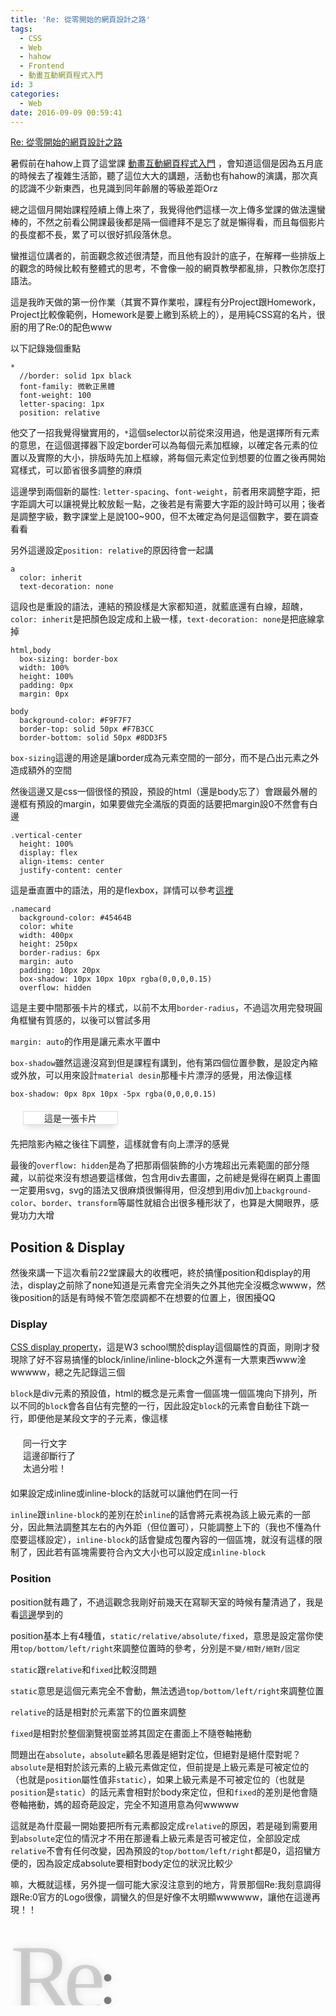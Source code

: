 ```yaml
---
title: 'Re: 從零開始的網頁設計之路'
tags:
  - CSS
  - Web
  - hahow
  - Frontend
  - 動畫互動網頁程式入門
id: 3
categories:
  - Web
date: 2016-09-09 00:59:41
---
```


[Re: 從零開始的網頁設計之路](http://codepen.io/team6612/pen/ALjJZj)

暑假前在hahow上買了這堂課 [動畫互動網頁程式入門](https://hahow.in/courses/56189df9df7b3d0b005c6639) ，會知道這個是因為五月底的時候去了複雜生活節，聽了這位大大的講題，活動也有hahow的演講，那次真的認識不少新東西，也見識到同年齡層的等級差距Orz<!--more-->

總之這個月開始課程陸續上傳上來了，我覺得他們這樣一次上傳多堂課的做法還蠻棒的，不然之前看公開課最後都是隔一個禮拜不是忘了就是懶得看，而且每個影片的長度都不長，累了可以很好抓段落休息。

蠻推這位講者的，前面觀念敘述很清楚，而且他有設計的底子，在解釋一些排版上的觀念的時候比較有整體式的思考，不會像一般的網頁教學都亂排，只教你怎麼打語法。

這是我昨天做的第一份作業（其實不算作業啦，課程有分Project跟Homework，Project比較像範例，Homework是要上繳到系統上的），是用純CSS寫的名片，很廚的用了Re:0的配色www

以下記錄幾個重點
```
*
  //border: solid 1px black
  font-family: 微軟正黑體
  font-weight: 100
  letter-spacing: 1px
  position: relative
```
他交了一招我覺得蠻實用的，`*`這個selector以前從來沒用過，他是選擇所有元素的意思，在這個選擇器下設定border可以為每個元素加框線，以確定各元素的位置以及實際的大小，排版時先加上框線，將每個元素定位到想要的位置之後再開始寫樣式，可以節省很多調整的麻煩

這邊學到兩個新的屬性: `letter-spacing`、`font-weight`，前者用來調整字距，把字距調大可以讓視覺比較放鬆一點，之後若是有需要大字距的設計時可以用；後者是調整字級，數字課堂上是說100~900，但不太確定為何是這個數字，要在調查看看

另外這邊設定`position: relative`的原因待會一起講
```
a 
  color: inherit
  text-decoration: none
```
這段也是重設的語法，連結的預設樣是大家都知道，就藍底還有白線，超醜，`color: inherit`是把顏色設定成和上級一樣，`text-decoration: none`是把底線拿掉
```
html,body 
  box-sizing: border-box
  width: 100%
  height: 100%
  padding: 0px
  margin: 0px

body
  background-color: #F9F7F7
  border-top: solid 50px #F7B3CC
  border-bottom: solid 50px #8DD3F5
```
`box-sizing`這邊的用途是讓border成為元素空間的一部分，而不是凸出元素之外造成額外的空間

然後這邊又是css一個很怪的預設，預設的html（還是body忘了）會跟最外層的邊框有預設的margin，如果要做完全滿版的頁面的話要把margin設0不然會有白邊
```
.vertical-center
  height: 100%
  display: flex
  align-items: center
  justify-content: center
```
這是垂直置中的語法，用的是flexbox，詳情可以參考[這裡](http://zh-tw.learnlayout.com/flexbox.html)
```
.namecard
  background-color: #45464B
  color: white 
  width: 400px
  height: 250px 
  border-radius: 6px 
  margin: auto
  padding: 10px 20px 
  box-shadow: 10px 10px 10px rgba(0,0,0,0.15) 
  overflow: hidden
```
這是主要中間那張卡片的樣式，以前不太用`border-radius`，不過這次用完發現圓角框蠻有質感的，以後可以嘗試多用

`margin: auto`的作用是讓元素水平置中

`box-shadow`雖然這邊沒寫到但是課程有講到，他有第四個位置參數，是設定內縮或外放，可以用來設計`material desin`那種卡片漂浮的感覺，用法像這樣

`box-shadow: 0px 8px 10px -5px rgba(0,0,0,0.15)`
<div style="margin:20px;">
<div style="background-color:white;border:solid 1px #DDD;text-align:center;width:150px;box-shadow:0 8px 10px -5px rgba(0,0,0,0.15);">這是一張卡片</div></div>
先把陰影內縮之後往下調整，這樣就會有向上漂浮的感覺

最後的`overflow: hidden`是為了把那兩個裝飾的小方塊超出元素範圍的部分隱藏，以前從來沒有想過要這樣做，包含用div去畫圖，之前總是覺得在網頁上畫圖一定要用svg，svg的語法又很麻煩很懶得用，但沒想到用div加上`background-color`、`border`、`transform`等屬性就組合出很多種形狀了，也算是大開眼界，感覺功力大增

## Position &amp; Display

然後來講一下這次看前22堂課最大的收穫吧，終於搞懂position和display的用法，display之前除了none知道是元素會完全消失之外其他完全沒概念wwww，然後position的話是有時候不管怎麼調都不在想要的位置上，很困擾QQ

### Display

[CSS display property](http://www.w3schools.com/cssref/pr_class_display.asp)，這是W3 school關於display這個屬性的頁面，剛剛才發現除了好不容易搞懂的block/inline/inline-block之外還有一大票東西www淦wwwww，總之先記錄這三個

`block`是div元素的預設值，html的概念是元素會一個區塊一個區塊向下排列，所以不同的`block`會各自佔有完整的一行，因此設定`block`的元素會自動往下跳一行，即便他是某段文字的子元素，像這樣
<div style="margin:20px;">同一行文字
<div>這邊卻斷行了</div>
太過分啦！</div>
如果設定成inline或inline-block的話就可以讓他們在同一行

`inline`跟`inline-block`的差別在於`inline`的話會將元素視為該上級元素的一部分，因此無法調整其左右的內外距（但位置可），只能調整上下的（我也不懂為什麼要這樣設定），`inline-block`的話會變成包覆內容的一個區塊，就沒有這樣的限制了，因此若有區塊需要符合內文大小也可以設定成`inline-block`

### Position

position就有趣了，不過這觀念我剛好前幾天在寫聊天室的時候有釐清過了，我是看[這邊](http://zh-tw.learnlayout.com/position.html)學到的

position基本上有4種值，`static/relative/absolute/fixed`，意思是設定當你使用`top/bottom/left/right`來調整位置時的參考，分別是`不變/相對/絕對/固定`

`static`跟`relative`和`fixed`比較沒問題

`static`意思是這個元素完全不會動，無法透過`top/bottom/left/right`來調整位置

`relative`的話是相對於元素當下的位置來調整

`fixed`是相對於整個瀏覽視窗並將其固定在畫面上不隨卷軸捲動

問題出在`absolute`，`absolute`顧名思義是絕對定位，但絕對是絕什麼對呢？`absolute`是相對於該元素的上級元素做定位，但前提是上級元素是可被定位的（也就是`position`屬性值非`static`），如果上級元素是不可被定位的（也就是`position`是`static`）的話元素會相對於body來定位，但和`fixed`的差別是他會隨卷軸捲動，媽的超奇葩設定，完全不知道用意為何wwwww

這就是為什麼最一開始要把所有元素都設定成`relative`的原因，若是碰到需要用到`absolute`定位的情況才不用在那邊看上級元素是否可被定位，全部設定成`relative`不會有任何改變，因為預設的`top/bottom/left/right`都是0，這招蠻方便的，因為設定成absolute要相對body定位的狀況比較少

嘛，大概就這樣，另外提一個可能大家沒注意到的地方，背景那個Re:我刻意調得跟Re:0官方的Logo很像，調蠻久的但是好像不太明顯wwwwww，讓他在這邊再現！！
<div style="margin-bottom:40px;">
<div style="line-height:normal;font-weight:100;font-size:150px;color:rgba(0,0,0,0.15);font-family:serif;text-shadow:0 0 15px rgba(0,0,0,0.1);height:130px;overflow:hidden;letter-spacing:-15px;">Re<span style="position:relative;font-size:100px;color:rgba(0,0,0,0.5);bottom:10px;left:5px;">:</span></div>
</div>